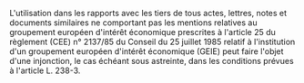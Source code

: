 L'utilisation dans les rapports avec les tiers de tous actes, lettres, notes et documents similaires ne comportant pas les mentions relatives au groupement européen d'intérêt économique prescrites à l'article 25 du règlement (CEE) n° 2137/85 du Conseil du 25 juillet 1985 relatif à l'institution d'un groupement européen d'intérêt économique (GEIE) peut faire l'objet d'une injonction, le cas échéant sous astreinte, dans les conditions prévues à l'article L. 238-3.

